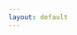 ```yaml
---
layout: default
---
```


<table style="border-collapse: collapse; width: 100%; height: 18px; border-style: hidden;" border="1">
<tbody>
<tr style="height: 18px; cborder-style: hidden;">
<td style="width: 66%; height: 18px; border-style: hidden;">


* <a href = "pages/about_me" > 📲  About Me </a>
<br><br><br><br>
* <a href = "pages/projects" > 💪 Projects </a>
<br><br><br><br>
* <a href = "pages/certs" > 🧾  Certications </a>
<br><br><br><br>
* <a href = "pages/articles" > 📚  Articles & Write-Ups </a>
<br><br><br><br>

</td>

<td style="width: 34%; height: 18px; border-style: hidden;">
    <a target = "_blank" ><script src="https://tryhackme.com/badge/249244"></script> </a>
    <br>
    <a href="https://app.hackthebox.com/profile/374134" target = "_blank" style = "text-decoration: none;"> <script src="https://www.hackthebox.com/badge/374134"></script> </a>

</td>
</tr>
</tbody>
</table>

